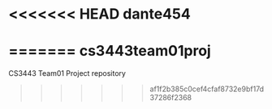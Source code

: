 <<<<<<< HEAD
dante454
========
=======
cs3443team01proj
================

CS3443 Team01 Project repository
>>>>>>> af1f2b385c0cef4cfaf8732e9bf17d37286f2368
